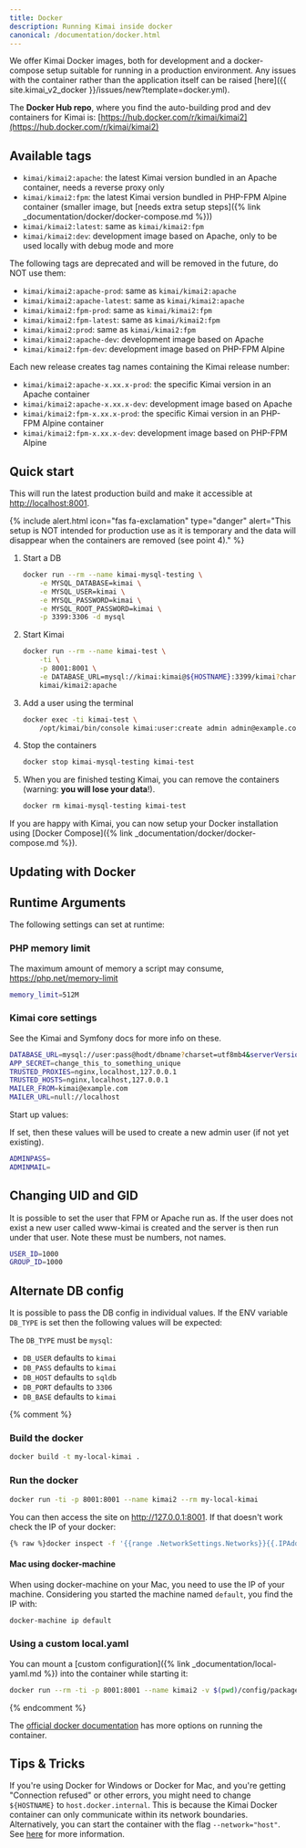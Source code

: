 ```yaml
---
title: Docker
description: Running Kimai inside docker
canonical: /documentation/docker.html
---
```


We offer Kimai Docker images, both for development and a docker-compose setup suitable for running in a production environment.
Any issues with the container rather than the application itself can be raised [here]({{ site.kimai_v2_docker }}/issues/new?template=docker.yml).

The **Docker Hub repo**, where you find the auto-building prod and dev containers for Kimai is: [https://hub.docker.com/r/kimai/kimai2](https://hub.docker.com/r/kimai/kimai2)

## Available tags

- `kimai/kimai2:apache`: the latest Kimai version bundled in an Apache container, needs a reverse proxy only
- `kimai/kimai2:fpm`: the latest Kimai version bundled in PHP-FPM Alpine container (smaller image, but [needs extra setup steps]({% link _documentation/docker/docker-compose.md %})) 
- `kimai/kimai2:latest`: same as `kimai/kimai2:fpm`
- `kimai/kimai2:dev`: development image based on Apache, only to be used locally with debug mode and more 

The following tags are deprecated and will be removed in the future, do NOT use them:

- `kimai/kimai2:apache-prod`: same as `kimai/kimai2:apache` 
- `kimai/kimai2:apache-latest`: same as `kimai/kimai2:apache` 
- `kimai/kimai2:fpm-prod`: same as `kimai/kimai2:fpm`
- `kimai/kimai2:fpm-latest`: same as `kimai/kimai2:fpm` 
- `kimai/kimai2:prod`: same as `kimai/kimai2:fpm`
- `kimai/kimai2:apache-dev`: development image based on Apache 
- `kimai/kimai2:fpm-dev`: development image based on PHP-FPM Alpine

Each new release creates tag names containing the Kimai release number:

- `kimai/kimai2:apache-x.xx.x-prod`: the specific Kimai version in an Apache container 
- `kimai/kimai2:apache-x.xx.x-dev`: development image based on Apache
- `kimai/kimai2:fpm-x.xx.x-prod`: the specific Kimai version in an PHP-FPM Alpine container 
- `kimai/kimai2:fpm-x.xx.x-dev`: development image based on PHP-FPM Alpine 

## Quick start

This will run the latest production build and make it accessible at <http://localhost:8001>.

{% include alert.html icon="fas fa-exclamation" type="danger" alert="This setup is NOT intended for production use as it is temporary and the data will disappear when the containers are removed (see point 4)." %}

1. Start a DB

    ```bash
    docker run --rm --name kimai-mysql-testing \
        -e MYSQL_DATABASE=kimai \
        -e MYSQL_USER=kimai \
        -e MYSQL_PASSWORD=kimai \
        -e MYSQL_ROOT_PASSWORD=kimai \
        -p 3399:3306 -d mysql
    ```

2. Start Kimai

    ```bash
    docker run --rm --name kimai-test \
        -ti \
        -p 8001:8001 \
        -e DATABASE_URL=mysql://kimai:kimai@${HOSTNAME}:3399/kimai?charset=utf8mb4&serverVersion=8.3.0 \
        kimai/kimai2:apache
    ```

3. Add a user using the terminal

    ```bash
    docker exec -ti kimai-test \
        /opt/kimai/bin/console kimai:user:create admin admin@example.com ROLE_SUPER_ADMIN
    ```

4. Stop the containers

    ```bash
    docker stop kimai-mysql-testing kimai-test
    ```

5. When you are finished testing Kimai, you can remove the containers (warning: **you will lose your data**!).

    ```bash
    docker rm kimai-mysql-testing kimai-test
    ```

If you are happy with Kimai, you can now setup your Docker installation using [Docker Compose]({% link _documentation/docker/docker-compose.md %}).

## Updating with Docker


## Runtime Arguments

The following settings can set at runtime:

### PHP memory limit

The maximum amount of memory a script may consume, <https://php.net/memory-limit>

```bash
memory_limit=512M
```

### Kimai core settings

See the Kimai and Symfony docs for more info on these.

```bash
DATABASE_URL=mysql://user:pass@hodt/dbname?charset=utf8mb4&serverVersion=8.3.0
APP_SECRET=change_this_to_something_unique
TRUSTED_PROXIES=nginx,localhost,127.0.0.1
TRUSTED_HOSTS=nginx,localhost,127.0.0.1
MAILER_FROM=kimai@example.com
MAILER_URL=null://localhost
```

Start up values:

If set, then these values will be used to create a new admin user (if not yet existing).

```bash
ADMINPASS=
ADMINMAIL=
```

## Changing UID and GID

It is possible to set the user that FPM or Apache run as. If the user does not exist a new user called www-kimai is created and the server is then run under that user. Note these must be numbers, not names.

```bash
USER_ID=1000
GROUP_ID=1000
```

## Alternate DB config

It is possible to pass the DB config in individual values. If the ENV variable ```DB_TYPE``` is set then the following values will be expected:

The ```DB_TYPE``` must be `mysql`:

* ```DB_USER``` defaults to ```kimai```
* ```DB_PASS``` defaults to ```kimai```
* ```DB_HOST``` defaults to ```sqldb```
* ```DB_PORT``` defaults to ```3306```
* ```DB_BASE``` defaults to ```kimai```



{% comment %} 

### Build the docker

```bash
docker build -t my-local-kimai .
```

### Run the docker

```bash
docker run -ti -p 8001:8001 --name kimai2 --rm my-local-kimai
```

You can then access the site on http://127.0.0.1:8001. If that doesn't work check the IP of your docker:

```bash
{% raw %}docker inspect -f '{{range .NetworkSettings.Networks}}{{.IPAddress}}{{end}}' kimai2{% endraw %}
```

#### Mac using docker-machine

When using docker-machine on your Mac, you need to use the IP of your machine.
Considering you started the machine named `default`, you find the IP with:

```bash
docker-machine ip default
```

### Using a custom local.yaml

You can mount a [custom configuration]({% link _documentation/local-yaml.md %}) into the container while starting it:
```bash
docker run --rm -ti -p 8001:8001 --name kimai2 -v $(pwd)/config/packages/local.yaml:/opt/kimai/config/packages/local.yaml kimai/kimai2:dev
```

{% endcomment %}

The [official docker documentation](https://docs.docker.com/) has more options on running the container.

## Tips & Tricks

If you're using Docker for Windows or Docker for Mac, and you're getting "Connection refused" or other errors, you might need to change `${HOSTNAME}` to `host.docker.internal`.
This is because the Kimai Docker container can only communicate within its network boundaries. Alternatively, you can start the container with the flag `--network="host"`.
See [here](https://stackoverflow.com/questions/24319662/from-inside-of-a-docker-container-how-do-i-connect-to-the-localhost-of-the-mach) for more information.
